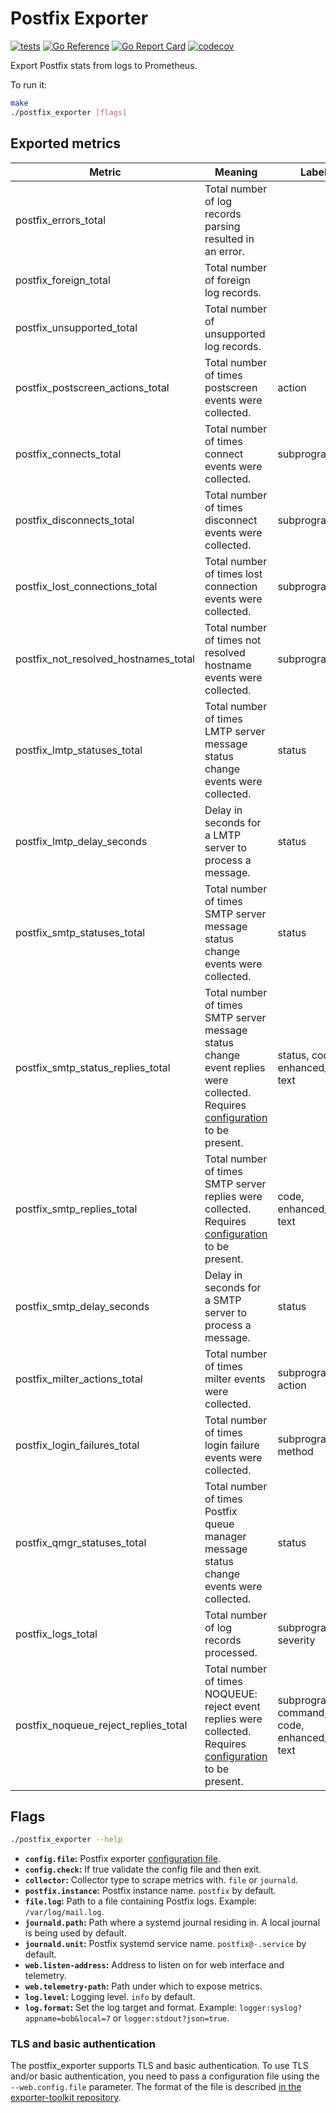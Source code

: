 # Postfix Exporter

[![tests](https://github.com/sergeymakinen/postfix_exporter/workflows/tests/badge.svg)](https://github.com/sergeymakinen/postfix_exporter/actions?query=workflow%3Atests)
[![Go Reference](https://pkg.go.dev/badge/github.com/sergeymakinen/postfix_exporter.svg)](https://pkg.go.dev/github.com/sergeymakinen/postfix_exporter/v2)
[![Go Report Card](https://goreportcard.com/badge/github.com/sergeymakinen/postfix_exporter)](https://goreportcard.com/report/github.com/sergeymakinen/postfix_exporter)
[![codecov](https://codecov.io/gh/sergeymakinen/postfix_exporter/branch/main/graph/badge.svg)](https://codecov.io/gh/sergeymakinen/postfix_exporter)

Export Postfix stats from logs to Prometheus.

To run it:

```bash
make
./postfix_exporter [flags]
```

## Exported metrics

| Metric | Meaning | Labels
| --- | --- | ---
| postfix_errors_total | Total number of log records parsing resulted in an error. |
| postfix_foreign_total | Total number of foreign log records. |
| postfix_unsupported_total | Total number of unsupported log records. |
| postfix_postscreen_actions_total | Total number of times postscreen events were collected. | action
| postfix_connects_total | Total number of times connect events were collected. | subprogram
| postfix_disconnects_total | Total number of times disconnect events were collected. | subprogram
| postfix_lost_connections_total | Total number of times lost connection events were collected. | subprogram
| postfix_not_resolved_hostnames_total | Total number of times not resolved hostname events were collected. | subprogram
| postfix_lmtp_statuses_total | Total number of times LMTP server message status change events were collected. | status
| postfix_lmtp_delay_seconds | Delay in seconds for a LMTP server to process a message. | status
| postfix_smtp_statuses_total | Total number of times SMTP server message status change events were collected. | status
| postfix_smtp_status_replies_total | Total number of times SMTP server message status change event replies were collected. Requires [configuration](CONFIGURATION.md) to be present. | status, code, enhanced_code, text
| postfix_smtp_replies_total | Total number of times SMTP server replies were collected. Requires [configuration](CONFIGURATION.md) to be present. | code, enhanced_code, text
| postfix_smtp_delay_seconds | Delay in seconds for a SMTP server to process a message. | status
| postfix_milter_actions_total | Total number of times milter events were collected. | subprogram, action
| postfix_login_failures_total | Total number of times login failure events were collected. | subprogram, method
| postfix_qmgr_statuses_total | Total number of times Postfix queue manager message status change events were collected. | status
| postfix_logs_total | Total number of log records processed. | subprogram, severity
| postfix_noqueue_reject_replies_total | Total number of times NOQUEUE: reject event replies were collected. Requires [configuration](CONFIGURATION.md) to be present. | subprogram, command, code, enhanced_code, text

## Flags

```bash
./postfix_exporter --help
```

* __`config.file`:__ Postfix exporter [configuration file](CONFIGURATION.md).
* __`config.check`:__ If true validate the config file and then exit.
* __`collector`:__ Collector type to scrape metrics with. `file` or `journald`.
* __`postfix.instance`:__ Postfix instance name. `postfix` by default.
* __`file.log`:__ Path to a file containing Postfix logs. Example: `/var/log/mail.log`.
* __`journald.path`:__ Path where a systemd journal residing in. A local journal is being used by default.
* __`journald.unit`:__ Postfix systemd service name. `postfix@-.service` by default.
* __`web.listen-address`:__ Address to listen on for web interface and telemetry.
* __`web.telemetry-path`:__ Path under which to expose metrics.
* __`log.level`:__ Logging level. `info` by default.
* __`log.format`:__ Set the log target and format. Example: `logger:syslog?appname=bob&local=7`
  or `logger:stdout?json=true`.

### TLS and basic authentication

The postfix_exporter supports TLS and basic authentication.
To use TLS and/or basic authentication, you need to pass a configuration file
using the `--web.config.file` parameter. The format of the file is described
[in the exporter-toolkit repository](https://github.com/prometheus/exporter-toolkit/blob/master/docs/web-configuration.md).
